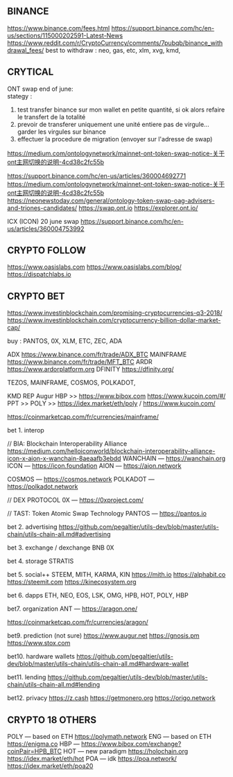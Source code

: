 ## BINANCE
https://www.binance.com/fees.html
https://support.binance.com/hc/en-us/sections/115000202591-Latest-News
https://www.reddit.com/r/CryptoCurrency/comments/7pubqb/binance_withdrawal_fees/
best to withdraw : neo, gas, etc, xlm, xvg, kmd, 


## CRYTICAL

ONT swap end of june:  
stategy : 
1. test transfer binance sur mon wallet en petite quantité, si ok alors refaire le transfert de la totalité
0. prevoir de transferer uniquement une unité entiere pas de virgule... garder les virgules sur binance
2. effectuer la procedure de migration (envoyer sur l'adresse de swap)

https://medium.com/ontologynetwork/mainnet-ont-token-swap-notice-关于ont主网切换的说明-4cd38c2fc55b

https://support.binance.com/hc/en-us/articles/360004692771
https://medium.com/ontologynetwork/mainnet-ont-token-swap-notice-关于ont主网切换的说明-4cd38c2fc55b
https://neonewstoday.com/general/ontology-token-swap-oag-advisers-and-triones-candidates/
https://swap.ont.io
https://explorer.ont.io/

ICX (ICON) 20 june swap
https://support.binance.com/hc/en-us/articles/360004753992

## CRYPTO FOLLOW
https://www.oasislabs.com       https://www.oasislabs.com/blog/
https://dispatchlabs.io         

## CRYPTO BET
https://www.investinblockchain.com/promising-cryptocurrencies-q3-2018/
https://www.investinblockchain.com/cryptocurrency-billion-dollar-market-cap/

buy : PANTOS, 0X, XLM, ETC, ZEC, ADA

ADX         https://www.binance.com/fr/trade/ADX_BTC
MAINFRAME   https://www.binance.com/fr/trade/MFT_BTC
ARDR        https://www.ardorplatform.org
DFINITY     https://dfinity.org/

TEZOS, MAINFRAME, COSMOS, POLKADOT, 

KMD
REP                 Augur
HBP                 >> https://www.bibox.com https://www.kucoin.com/#/
PPT                 >> 
POLY                >> https://idex.market/eth/poly / https://www.kucoin.com/


https://coinmarketcap.com/fr/currencies/mainframe/

bet 1. interop

// BIA: Blockchain Interoperability Alliance
https://medium.com/helloiconworld/blockchain-interoperability-alliance-icon-x-aion-x-wanchain-8aeaafb3ebdd
WANCHAIN — https://wanchain.org
ICON — https://icon.foundation
AION — https://aion.network

COSMOS — https://cosmos.network
POLKADOT — https://polkadot.network

// DEX PROTOCOL
0X — https://0xproject.com/

// TAST: Token Atomic Swap Technology
PANTOS — https://pantos.io

bet 2. advertising
https://github.com/pegaltier/utils-dev/blob/master/utils-chain/utils-chain-all.md#advertising

bet 3. exchange / dexchange
BNB
0X

bet 4. storage
STRATIS 

bet 5. social++
STEEM, MITH, KARMA, KIN
https://mith.io
https://alphabit.co
https://steemit.com
https://kinecosystem.org

bet 6. dapps
ETH, NEO, EOS, LSK, OMG, HPB, HOT, POLY, HBP

bet7. organization
ANT — https://aragon.one/ 

https://coinmarketcap.com/fr/currencies/aragon/

bet9. prediction (not sure)
https://www.augur.net
https://gnosis.pm
https://www.stox.com

bet10. hardware wallets
https://github.com/pegaltier/utils-dev/blob/master/utils-chain/utils-chain-all.md#hardware-wallet

bet11. lending
https://github.com/pegaltier/utils-dev/blob/master/utils-chain/utils-chain-all.md#lending

bet12. privacy
https://z.cash
https://getmonero.org
https://origo.network

## CRYPTO 18 OTHERS
POLY — based on ETH    https://polymath.network
ENG — based on ETH     https://enigma.co
HBP —                  https://www.bibox.com/exchange?coinPair=HPB_BTC
HOT — new paradigm     https://holochain.org	https://idex.market/eth/hot
POA — idk              https://poa.network/	https://idex.market/eth/poa20
